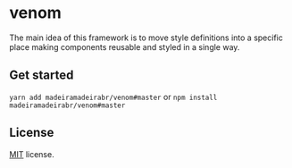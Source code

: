 # venom

The main idea of this framework is to move style definitions into a specific place making components reusable and styled in a single way.

## Get started

`yarn add madeiramadeirabr/venom#master` or `npm install madeiramadeirabr/venom#master`

## License

<a href=/LICENSE.txt target="_blank">MIT</a> license.
